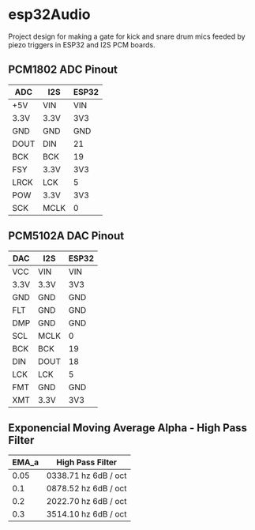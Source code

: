 # esp32Audio

Project design for making a gate for kick and snare drum mics feeded by piezo triggers in ESP32 and I2S PCM boards.

## PCM1802 ADC Pinout

| ADC   | I2S   | ESP32 |
|-------|-------|-------|
| +5V   | VIN   | VIN   |
| 3.3V  | 3.3V  | 3V3   |
| GND   | GND   | GND   |
| DOUT  | DIN   | 21    |
| BCK   | BCK   | 19    |
| FSY   | 3.3V  | 3V3   |
| LRCK  | LCK   | 5     |
| POW   | 3.3V  | 3V3   |
| SCK   | MCLK  | 0     |

## PCM5102A DAC Pinout

| DAC   | I2S   | ESP32 |
|-------|-------|-------|
| VCC   | VIN   | VIN   |
| 3.3V  | 3.3V  | 3V3   |
| GND   | GND   | GND   |
| FLT   | GND   | GND   |
| DMP   | GND   | GND   |
| SCL   | MCLK  | 0     |
| BCK   | BCK   | 19    |
| DIN   | DOUT  | 18    |
| LCK   | LCK   | 5     |
| FMT   | GND   | GND   |
| XMT   | 3.3V  | 3V3   |

## Exponencial Moving Average Alpha - High Pass Filter

| EMA_a | High Pass Filter     |
|-------|----------------------|
| 0.05  | 0338.71 hz 6dB / oct |
| 0.1   | 0878.52 hz 6dB / oct |
| 0.2   | 2022.70 hz 6dB / oct |
| 0.3   | 3514.10 hz 6dB / oct |
